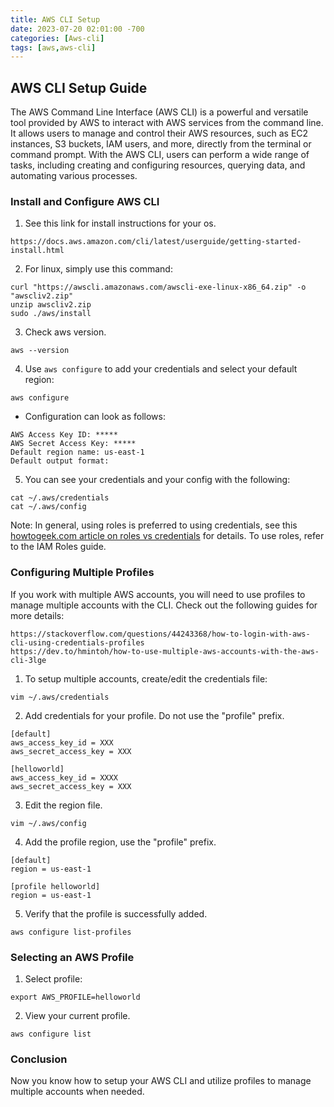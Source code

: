 ```yaml
---
title: AWS CLI Setup
date: 2023-07-20 02:01:00 -700
categories: [Aws-cli]
tags: [aws,aws-cli]
---
```


## AWS CLI Setup Guide
The AWS Command Line Interface (AWS CLI) is a powerful and versatile tool provided by AWS to interact with AWS services from the command line. It allows users to manage and control their AWS resources, such as EC2 instances, S3 buckets, IAM users, and more, directly from the terminal or command prompt. With the AWS CLI, users can perform a wide range of tasks, including creating and configuring resources, querying data, and automating various processes.

### Install and Configure AWS CLI

1. See this link for install instructions for your os.
```
https://docs.aws.amazon.com/cli/latest/userguide/getting-started-install.html
```

2. For linux, simply use this command:
```
curl "https://awscli.amazonaws.com/awscli-exe-linux-x86_64.zip" -o "awscliv2.zip"
unzip awscliv2.zip
sudo ./aws/install
```

3. Check aws version.
```
aws --version
```

4. Use ```aws configure``` to add your credentials and select your default region:
```
aws configure
```
* Configuration can look as follows:
```
AWS Access Key ID: *****
AWS Secret Access Key: *****
Default region name: us-east-1
Default output format:
```

5. You can see your credentials and your config with the following:
```
cat ~/.aws/credentials
cat ~/.aws/config
```

Note: In general, using roles is preferred to using credentials, see this [howtogeek.com article on roles vs credentials](https://www.howtogeek.com/devops/iam-users-vs-iam-roles-which-one-should-you-use/) for details. To use roles, refer to the IAM Roles guide.

### Configuring Multiple Profiles
If you work with multiple AWS accounts, you will need to use profiles to manage multiple accounts with the CLI. Check out the following guides for more details:
```
https://stackoverflow.com/questions/44243368/how-to-login-with-aws-cli-using-credentials-profiles
https://dev.to/hmintoh/how-to-use-multiple-aws-accounts-with-the-aws-cli-3lge
```

1. To setup multiple accounts, create/edit the credentials file:
```
vim ~/.aws/credentials
```

2. Add credentials for your profile. Do not use the "profile" prefix.
```
[default]
aws_access_key_id = XXX
aws_secret_access_key = XXX

[helloworld]
aws_access_key_id = XXXX
aws_secret_access_key = XXX
```

3. Edit the region file.
```
vim ~/.aws/config
```

4. Add the profile region, use the "profile" prefix.
```
[default]
region = us-east-1

[profile helloworld]
region = us-east-1
```

5. Verify that the profile is successfully added.
```
aws configure list-profiles
```

### Selecting an AWS Profile

1. Select profile:
```
export AWS_PROFILE=helloworld
```

2. View your current profile.
```
aws configure list
```

### Conclusion
Now you know how to setup your AWS CLI and utilize profiles to manage multiple accounts when needed.